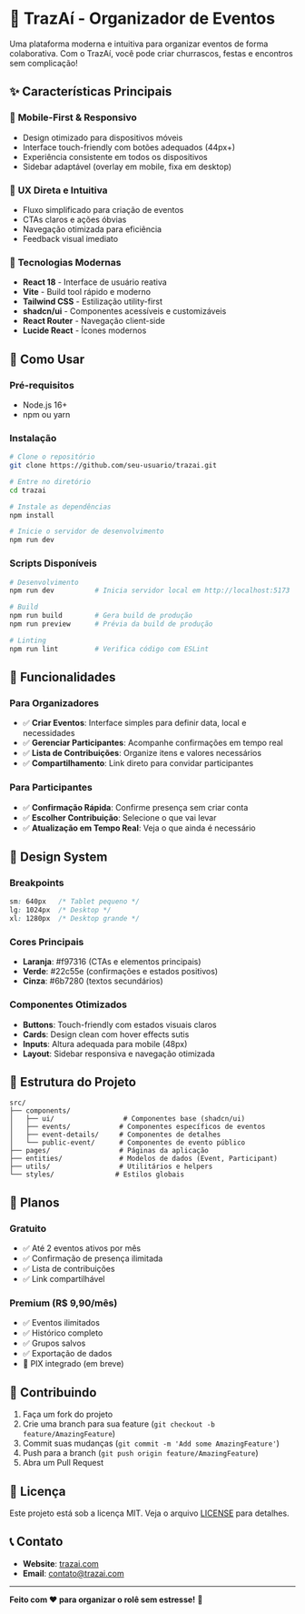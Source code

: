 # 🎉 TrazAí - Organizador de Eventos

Uma plataforma moderna e intuitiva para organizar eventos de forma colaborativa. Com o TrazAí, você pode criar churrascos, festas e encontros sem complicação!

## ✨ Características Principais

### 📱 **Mobile-First & Responsivo**
- Design otimizado para dispositivos móveis
- Interface touch-friendly com botões adequados (44px+)
- Experiência consistente em todos os dispositivos
- Sidebar adaptável (overlay em mobile, fixa em desktop)

### 🎯 **UX Direta e Intuitiva**
- Fluxo simplificado para criação de eventos
- CTAs claros e ações óbvias
- Navegação otimizada para eficiência
- Feedback visual imediato

### 🔧 **Tecnologias Modernas**
- **React 18** - Interface de usuário reativa
- **Vite** - Build tool rápido e moderno
- **Tailwind CSS** - Estilização utility-first
- **shadcn/ui** - Componentes acessíveis e customizáveis
- **React Router** - Navegação client-side
- **Lucide React** - Ícones modernos

## 🚀 Como Usar

### Pré-requisitos
- Node.js 16+ 
- npm ou yarn

### Instalação

```bash
# Clone o repositório
git clone https://github.com/seu-usuario/trazai.git

# Entre no diretório
cd trazai

# Instale as dependências
npm install

# Inicie o servidor de desenvolvimento
npm run dev
```

### Scripts Disponíveis

```bash
# Desenvolvimento
npm run dev          # Inicia servidor local em http://localhost:5173

# Build
npm run build        # Gera build de produção
npm run preview      # Prévia da build de produção

# Linting
npm run lint         # Verifica código com ESLint
```

## 📱 Funcionalidades

### Para Organizadores
- ✅ **Criar Eventos**: Interface simples para definir data, local e necessidades
- ✅ **Gerenciar Participantes**: Acompanhe confirmações em tempo real
- ✅ **Lista de Contribuições**: Organize itens e valores necessários
- ✅ **Compartilhamento**: Link direto para convidar participantes

### Para Participantes
- ✅ **Confirmação Rápida**: Confirme presença sem criar conta
- ✅ **Escolher Contribuição**: Selecione o que vai levar
- ✅ **Atualização em Tempo Real**: Veja o que ainda é necessário

## 🎨 Design System

### Breakpoints
```css
sm: 640px   /* Tablet pequeno */
lg: 1024px  /* Desktop */
xl: 1280px  /* Desktop grande */
```

### Cores Principais
- **Laranja**: #f97316 (CTAs e elementos principais)
- **Verde**: #22c55e (confirmações e estados positivos)
- **Cinza**: #6b7280 (textos secundários)

### Componentes Otimizados
- **Buttons**: Touch-friendly com estados visuais claros
- **Cards**: Design clean com hover effects sutis
- **Inputs**: Altura adequada para mobile (48px)
- **Layout**: Sidebar responsiva e navegação otimizada

## 📂 Estrutura do Projeto

```
src/
├── components/
│   ├── ui/                 # Componentes base (shadcn/ui)
│   ├── events/            # Componentes específicos de eventos
│   ├── event-details/     # Componentes de detalhes
│   └── public-event/      # Componentes de evento público
├── pages/                 # Páginas da aplicação
├── entities/              # Modelos de dados (Event, Participant)
├── utils/                 # Utilitários e helpers
└── styles/               # Estilos globais
```

## 🎯 Planos

### Gratuito
- ✅ Até 2 eventos ativos por mês
- ✅ Confirmação de presença ilimitada
- ✅ Lista de contribuições
- ✅ Link compartilhável

### Premium (R$ 9,90/mês)
- ✅ Eventos ilimitados
- ✅ Histórico completo
- ✅ Grupos salvos
- ✅ Exportação de dados
- 🔄 PIX integrado (em breve)

## 🤝 Contribuindo

1. Faça um fork do projeto
2. Crie uma branch para sua feature (`git checkout -b feature/AmazingFeature`)
3. Commit suas mudanças (`git commit -m 'Add some AmazingFeature'`)
4. Push para a branch (`git push origin feature/AmazingFeature`)
5. Abra um Pull Request

## 📝 Licença

Este projeto está sob a licença MIT. Veja o arquivo [LICENSE](LICENSE) para detalhes.

## 📞 Contato

- **Website**: [trazai.com](https://trazai.com)
- **Email**: contato@trazai.com

---

**Feito com ❤️ para organizar o rolê sem estresse!** 🎉